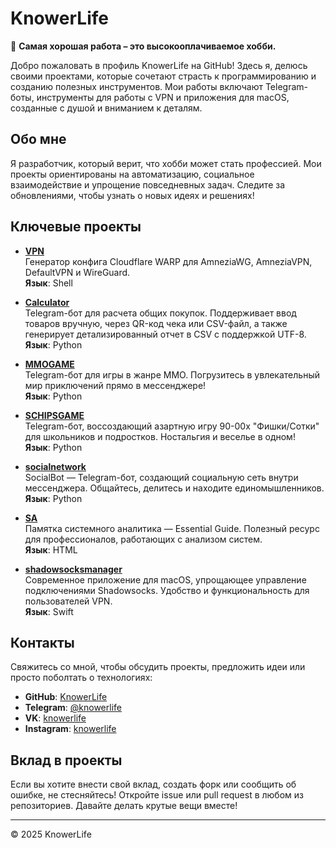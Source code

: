 # KnowerLife

🧠 **Самая хорошая работа – это высокооплачиваемое хобби.**

Добро пожаловать в профиль KnowerLife на GitHub! Здесь я, делюсь своими проектами, которые сочетают страсть к программированию и созданию полезных инструментов. Мои работы включают Telegram-боты, инструменты для работы с VPN и приложения для macOS, созданные с душой и вниманием к деталям.

## Обо мне

Я разработчик, который верит, что хобби может стать профессией. Мои проекты ориентированы на автоматизацию, социальное взаимодействие и упрощение повседневных задач. Следите за обновлениями, чтобы узнать о новых идеях и решениях!

## Ключевые проекты

- **[VPN](https://github.com/KnowerLife/VPN)**  
  Генератор конфига Cloudflare WARP для AmneziaWG, AmneziaVPN, DefaultVPN и WireGuard.  
  **Язык**: Shell

- **[Calculator](https://github.com/KnowerLife/calculator)**  
  Telegram-бот для расчета общих покупок. Поддерживает ввод товаров вручную, через QR-код чека или CSV-файл, а также генерирует детализированный отчет в CSV с поддержкой UTF-8.  
  **Язык**: Python

- **[MMOGAME](https://github.com/KnowerLife/MMOGAME)**  
  Telegram-бот для игры в жанре MMO. Погрузитесь в увлекательный мир приключений прямо в мессенджере!  
  **Язык**: Python

- **[SCHIPSGAME](https://github.com/KnowerLife/SCHIPSGAME)**  
  Telegram-бот, воссоздающий азартную игру 90-00х "Фишки/Сотки" для школьников и подростков. Ностальгия и веселье в одном!  
  **Язык**: Python

- **[socialnetwork](https://github.com/KnowerLife/socialnetwork)**  
  SocialBot — Telegram-бот, создающий социальную сеть внутри мессенджера. Общайтесь, делитесь и находите единомышленников.  
  **Язык**: Python

- **[SA](https://github.com/KnowerLife/SA)**  
  Памятка системного аналитика — Essential Guide. Полезный ресурс для профессионалов, работающих с анализом систем.  
  **Язык**: HTML

- **[shadowsocksmanager](https://github.com/KnowerLife/shadowsocksmanager)**  
  Современное приложение для macOS, упрощающее управление подключениями Shadowsocks. Удобство и функциональность для пользователей VPN.  
  **Язык**: Swift

## Контакты

Свяжитесь со мной, чтобы обсудить проекты, предложить идеи или просто поболтать о технологиях:

- **GitHub**: [KnowerLife](https://github.com/KnowerLife)
- **Telegram**: [@knowerlife](https://t.me/knowerlife)
- **VK**: [knowerlife](https://vk.com/knowerlife)
- **Instagram**: [knowerlife](https://instagram.com/knowerlife)

## Вклад в проекты

Если вы хотите внести свой вклад, создать форк или сообщить об ошибке, не стесняйтесь! Откройте issue или pull request в любом из репозиториев. Давайте делать крутые вещи вместе!

---

© 2025 KnowerLife

